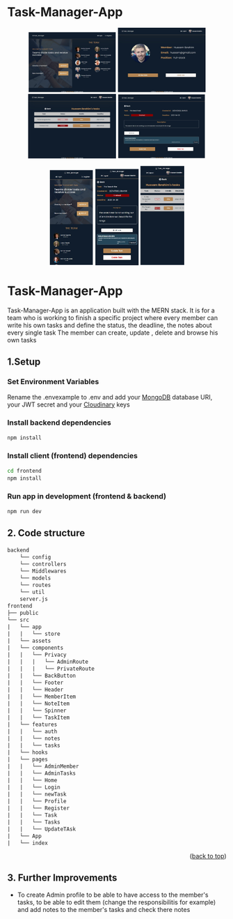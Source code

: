 # Task-Manager-App

<div id="top"></div>

<p align="center">
  <img width="40%"  src="https://github.com/bachar78/Task-Manager-App/blob/c2204c63704d6cdafc05894dbf35f8a1cf7567e8/frontend/src/assets/images/screen1.jpg">
  <img width="40%"  src="https://github.com/bachar78/Task-Manager-App/blob/c2204c63704d6cdafc05894dbf35f8a1cf7567e8/frontend/src/assets/images/screen3.jpg">
  <img width="40%"  src="https://github.com/bachar78/Task-Manager-App/blob/c2204c63704d6cdafc05894dbf35f8a1cf7567e8/frontend/src/assets/images/Sreen4.jpg">
  <img width="40%"  src="https://github.com/bachar78/Task-Manager-App/blob/c2204c63704d6cdafc05894dbf35f8a1cf7567e8/frontend/src/assets/images/screen5.jpg">
</p>

<p align="center">
  <img width="20%" src="https://github.com/bachar78/Task-Manager-App/blob/c2204c63704d6cdafc05894dbf35f8a1cf7567e8/frontend/src/assets/images/mobile3.jpg">
  <img width="20%" src="https://github.com/bachar78/Task-Manager-App/blob/c2204c63704d6cdafc05894dbf35f8a1cf7567e8/frontend/src/assets/images/mobile1.jpg">
  <img width="20%"  src="https://github.com/bachar78/Task-Manager-App/blob/c2204c63704d6cdafc05894dbf35f8a1cf7567e8/frontend/src/assets/images/mobile2.jpg">
</p>

# Task-Manager-App

Task-Manager-App is an application built with the MERN stack.
It is for a team who is working to finish a specific project where every member can write his own tasks and define the status, the deadline, the notes about every single task
The member can create, update , delete and browse his own tasks

## 1.Setup

### Set Environment Variables

Rename the .envexample to .env and add your [MongoDB](https://www.mongodb.com/) database URI, your JWT secret and your [Cloudinary](https://cloudinary.com/) keys

### Install backend dependencies

```bash
npm install
```

### Install client (frontend) dependencies

```bash
cd frontend
npm install
```

### Run app in development (frontend & backend)

```bash
npm run dev
```

## 2. Code structure

```
backend
    └── config
    └── controllers
    └── Middlewares
    └── models
    └── routes
    └── util
    server.js
frontend
├── public
└── src
|   └── app
|   |   └── store
|   └── assets
|   └── components
|   |   └── Privacy
|   |   |   └── AdminRoute
|   |   |   └── PrivateRoute
|   |   └── BackButton
|   |   └── Footer
|   |   └── Header
|   |   └── MemberItem
|   |   └── NoteItem
|   |   └── Spinner
|   |   └── TaskItem
|   └── features
|   |   └── auth
|   |   └── notes
|   |   └── tasks
|   └── hooks
|   └── pages
|   |   └── AdminMember
|   |   └── AdminTasks
|   |   └── Home
|   |   └── Login
|   |   └── newTask
|   |   └── Profile
|   |   └── Register
|   |   └── Task
|   |   └── Tasks
|   |   └── UpdateTAsk
|   └── App
|   └── index
```

<p align="right">(<a href="#top">back to top</a>)</p>

## 3. Further Improvements

- To create Admin profile to be able to have access to the member's tasks, to be able to edit them (change the responsibilitis for example) and add notes to the member's tasks and check there notes
